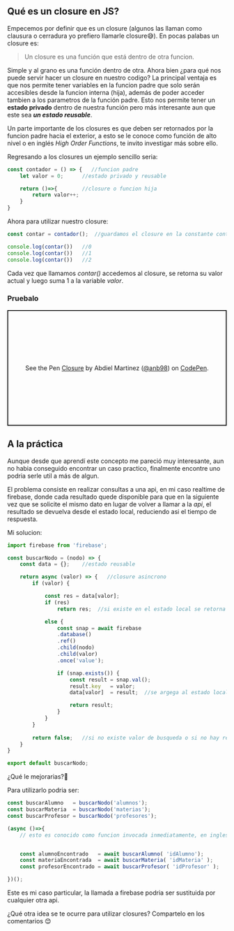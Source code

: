 ## Qué es un closure en JS?
Empecemos por definir que es un closure (algunos las llaman como clausura o cerradura yo prefiero llamarle closure😅). En pocas palabas un closure es:
> Un closure es una función que está dentro de otra funcion.

Simple y al grano es una función dentro de otra. Ahora bien ¿para qué nos puede servir hacer un closure en nuestro codigo? La principal ventaja es que nos permite tener variables en la funcion padre que solo serán accesibles desde la funcion interna (hija), además de poder acceder tambien a los parametros de la función padre. Esto nos permite tener un **estado privado** dentro de nuestra función pero más interesante aun que este sea ***un estado reusable***.

Un parte importante de los closures es que deben ser retornados por la funcion padre hacia el exterior, a esto se le conoce como función de alto nivel o en inglés *High Order Functions*, te invito investigar más sobre ello.

Regresando a los closures un ejemplo sencillo seria:

```js
const contador = () => {   //funcion padre
    let valor = 0;      //estado privado y reusable

    return ()=>{        //closure o funcion hija
        return valor++;
    }
}
```

Ahora para utilizar nuestro closure:

```js
const contar = contador();  //guardamos el closure en la constante contar

console.log(contar())   //0
console.log(contar())   //1
console.log(contar())   //2
```

Cada vez que llamamos *contar()* accedemos al closure, se retorna su valor actual y luego suma 1 a la variable *valor*.

### Pruebalo
<p class="codepen" data-height="265" data-theme-id="dark" data-default-tab="js,result" data-user="anb98" data-slug-hash="bGbXgJG" style="height: 265px; box-sizing: border-box; display: flex; align-items: center; justify-content: center; border: 2px solid; margin: 1em 0; padding: 1em;" data-pen-title="Closure">
  <span>See the Pen <a href="https://codepen.io/anb98/pen/bGbXgJG">
  Closure</a> by Abdiel Martinez (<a href="https://codepen.io/anb98">@anb98</a>)
  on <a href="https://codepen.io">CodePen</a>.</span>
</p>
<script async src="https://static.codepen.io/assets/embed/ei.js"></script>

## A la práctica
Aunque desde que aprendí este concepto me pareció muy interesante, aun no habia conseguido encontrar un caso practico, finalmente encontre uno podria serle util a más de algun.

El problema consiste en realizar consultas a una api, en mi caso realtime de firebase, donde cada resultado quede disponible para que en la siguiente vez que se solicite el mismo dato en lugar de volver a llamar a la *api*, el resultado se devuelva desde el estado local, reduciendo asi el tiempo de respuesta.

Mi solucion:

```js
import firebase from 'firebase';

const buscarNodo = (nodo) => {
    const data = {};    //estado reusable

    return async (valor) => {   //closure asincrono
        if (valor) {

            const res = data[valor];
            if (res)    
                return res;  //si existe en el estado local se retorna

            else {
                const snap = await firebase
                .database()
                .ref()
                .child(nodo)
                .child(valor)
                .once('value');

                if (snap.exists()) {
                    const result = snap.val();
                    result.key   = valor;
                    data[valor]  = result;  //se argega al estado local

                    return result;  
                }
            }
        }
        
        return false;   //si no existe valor de busqueda o si no hay resultados en el estado local ni en la api
    }
}

export default buscarNodo;
```
¿Qué le mejorarias?🤔

Para utilizarlo podria  ser:
```js
const buscarAlumno   = buscarNodo('alumnos');
const buscarMateria  = buscarNodo('materias');
const buscarProfesor = buscarNodo('profesores');

(async ()=>{  
    // esto es conocido como funcion invocada inmediatamente, en ingles: Immediately invoked function expression (IIFE)


    const alumnoEncontrado   = await buscarAlumno( 'idAlumno');
    const materiaEncontrada  = await buscarMateria( 'idMateria' );
    const profesorEncontrado = await buscarProfesor( 'idProfesor' );

})();
```

Este es mi caso particular, la llamada a firebase podria ser sustituida por cualquier otra api.

¿Qué otra idea se te ocurre para utilizar closures?
Compartelo en los comentarios 😊